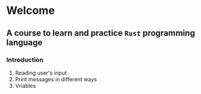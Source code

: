 # Welcome
## A course to learn and practice `Rust` programming language

### Introduction
1. Reading user's input
2. Print messages in different ways
3. Vriables